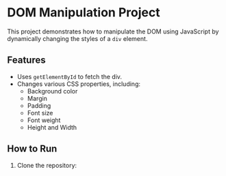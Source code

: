 # DOM Manipulation Project

This project demonstrates how to manipulate the DOM using JavaScript by dynamically changing the styles of a `div` element.

## Features
- Uses `getElementById` to fetch the div.
- Changes various CSS properties, including:
  - Background color
  - Margin
  - Padding
  - Font size
  - Font weight
  - Height and Width

## How to Run
1. Clone the repository:
